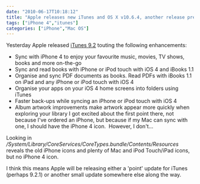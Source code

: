 ```yaml
---
date: "2010-06-17T10:18:12"
title: "Apple releases new iTunes and OS X v10.6.4, another release predicted prior to iPhone 4 release?"
tags: ["iPhone 4","itunes"]
categories: ["iPhone","Mac OS"]
---
```


Yesterday Apple released [iTunes 9.2][1] touting the following enhancements:

* Sync with iPhone 4 to enjoy your favourite music, movies, TV shows, books and more on-the-go
* Sync and read books with iPhone or iPod touch with iOS 4 and iBooks 1.1
* Organise and sync PDF documents as books. Read PDFs with iBooks 1.1 on iPad and any iPhone or iPod touch with iOS 4
* Organise your apps on your iOS 4 home screens into folders using iTunes
* Faster back-ups while syncing an iPhone or iPod touch with iOS 4
* Album artwork improvements make artwork appear more quickly when exploring your library
I got excited about the first point there, not because I've ordered an iPhone, but because if my Mac can sync with one, I should have the iPhone 4 icon.  However, I don't...

Looking in _/System/Library/CoreServices/CoreTypes.bundle/Contents/Resources_ reveals the old iPhone icons and plenty of Mac and iPod Touch/iPad icons, but no iPhone 4 icon.

I think this means Apple will be releasing either a 'point' update for iTunes (perhaps 9.2.1) or another small update somewhere else along the way.

  [1]: http://support.apple.com/kb/DL1056
